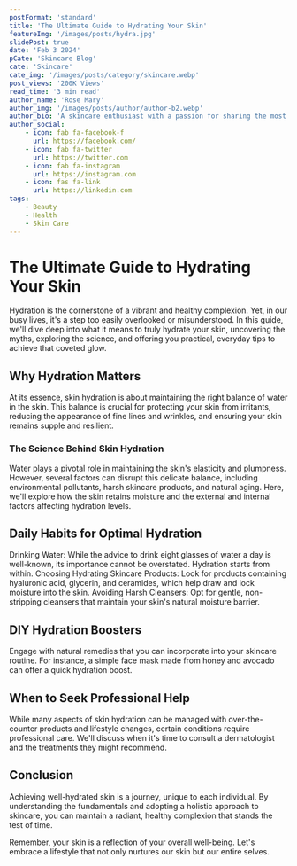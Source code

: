 ```yaml
---
postFormat: 'standard'
title: 'The Ultimate Guide to Hydrating Your Skin'
featureImg: '/images/posts/hydra.jpg'
slidePost: true
date: 'Feb 3 2024'
pCate: 'Skincare Blog'
cate: 'Skincare'
cate_img: '/images/posts/category/skincare.webp'
post_views: '200K Views'
read_time: '3 min read'
author_name: 'Rose Mary'
author_img: '/images/posts/author/author-b2.webp'
author_bio: 'A skincare enthusiast with a passion for sharing the most effective products and routines. My journey is about finding beauty solutions that truly make a difference.'
author_social:
    - icon: fab fa-facebook-f
      url: https://facebook.com/
    - icon: fab fa-twitter
      url: https://twitter.com
    - icon: fab fa-instagram
      url: https://instagram.com
    - icon: fas fa-link
      url: https://linkedin.com
tags: 
    - Beauty
    - Health
    - Skin Care
---
```


# The Ultimate Guide to Hydrating Your Skin

Hydration is the cornerstone of a vibrant and healthy complexion. Yet, in our busy lives, it's a step too easily overlooked or misunderstood. In this guide, we'll dive deep into what it means to truly hydrate your skin, uncovering the myths, exploring the science, and offering you practical, everyday tips to achieve that coveted glow.

## Why Hydration Matters

At its essence, skin hydration is about maintaining the right balance of water in the skin. This balance is crucial for protecting your skin from irritants, reducing the appearance of fine lines and wrinkles, and ensuring your skin remains supple and resilient.

### The Science Behind Skin Hydration

Water plays a pivotal role in maintaining the skin's elasticity and plumpness. However, several factors can disrupt this delicate balance, including environmental pollutants, harsh skincare products, and natural aging. Here, we'll explore how the skin retains moisture and the external and internal factors affecting hydration levels.

## Daily Habits for Optimal Hydration

Drinking Water: While the advice to drink eight glasses of water a day is well-known, its importance cannot be overstated. Hydration starts from within.
Choosing Hydrating Skincare Products: Look for products containing hyaluronic acid, glycerin, and ceramides, which help draw and lock moisture into the skin.
Avoiding Harsh Cleansers: Opt for gentle, non-stripping cleansers that maintain your skin's natural moisture barrier.

## DIY Hydration Boosters

Engage with natural remedies that you can incorporate into your skincare routine. For instance, a simple face mask made from honey and avocado can offer a quick hydration boost.

## When to Seek Professional Help

While many aspects of skin hydration can be managed with over-the-counter products and lifestyle changes, certain conditions require professional care. We'll discuss when it's time to consult a dermatologist and the treatments they might recommend.

## Conclusion

Achieving well-hydrated skin is a journey, unique to each individual. By understanding the fundamentals and adopting a holistic approach to skincare, you can maintain a radiant, healthy complexion that stands the test of time.

Remember, your skin is a reflection of your overall well-being. Let's embrace a lifestyle that not only nurtures our skin but our entire selves.

